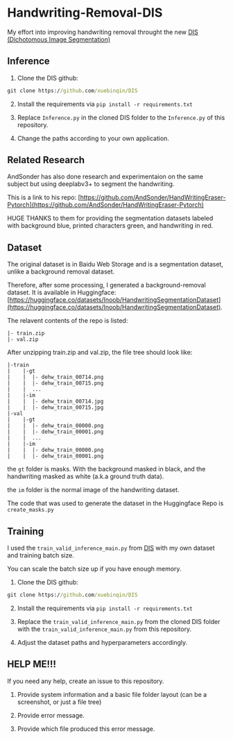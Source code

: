 # Handwriting-Removal-DIS
My effort into improving handwriting removal throught the new [DIS (Dichotomous Image Segmentation)](https://github.com/xuebinqin/DIS)

## Inference

1. Clone the DIS github:

```cmd
git clone https://github.com/xuebinqin/DIS
```

2. Install the requirements via ```pip install -r requirements.txt```

3. Replace ```Inference.py``` in the cloned DIS folder to the ```Inference.py``` of this repository.

4. Change the paths according to your own application.

## Related Research
AndSonder has also done research and experimentaion on the same subject but using deeplabv3+ to segment the handwriting.

This is a link to his repo: [https://github.com/AndSonder/HandWritingEraser-Pytorch](https://github.com/AndSonder/HandWritingEraser-Pytorch)

HUGE THANKS to them for providing the segmentation datasets labeled with background blue, printed characters green, and handwriting in red.

## Dataset
The original dataset is in Baidu Web Storage and is a segmentation dataset, unlike a background removal dataset.

Therefore, after some processing, I generated a background-removal dataset. It is available in Huggingface: [https://huggingface.co/datasets/Inoob/HandwritingSegmentationDataset](https://huggingface.co/datasets/Inoob/HandwritingSegmentationDataset).

The relavent contents of the repo is listed:

```
|- train.zip
|- val.zip
```

After unzipping train.zip and val.zip, the file tree should look like:

```
|-train
|    |-gt
|    |  |- dehw_train_00714.png
|    |  |- dehw_train_00715.png
|    |  ...
|    |-im
|    |  |- dehw_train_00714.jpg
|    |  |- dehw_train_00715.jpg
|-val
|    |-gt
|    |  |- dehw_train_00000.png
|    |  |- dehw_train_00001.png
|    |  ...
|    |-im
|    |  |- dehw_train_00000.png
|    |  |- dehw_train_00001.png
```

the ```gt``` folder is masks. With the background masked in black, and the handwriting masked as white (a.k.a ground truth data).

the ```im``` folder is the normal image of the handwriting dataset.

The code that was used to generate the dataset in the Huggingface Repo is ```create_masks.py```

## Training

I used the ```train_valid_inference_main.py``` from [DIS](https://github.com/xuebinqin/DIS) with my own dataset and training batch size.

You can scale the batch size up if you have enough memory.

1. Clone the DIS github:

```cmd
git clone https://github.com/xuebinqin/DIS
```

2. Install the requirements via ```pip install -r requirements.txt```

3. Replace the ```train_valid_inference_main.py``` from the cloned DIS folder with the ```train_valid_inference_main.py``` from this repository.

4. Adjust the dataset paths and hyperparameters accordingly.


## HELP ME!!!

If you need any help, create an issue to this repository.

1. Provide system information and a basic file folder layout (can be a screenshot, or just a file tree)

2. Provide error message.

3. Provide which file produced this error message.
